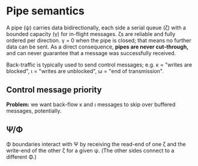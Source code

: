 # Pipe semantics
A pipe (ψ) carries data bidirectionally, each side a serial queue (ζ) with a bounded capacity (γ) for in-flight messages. ζs are reliable and fully ordered per direction. γ = 0 when the pipe is closed; that means no further data can be sent. As a direct consequence, **pipes are never cut-through,** and can never guarantee that a message was successfully received.

Back-traffic is typically used to send control messages; e.g. κ = "writes are blocked", ι = "writes are unblocked", ω = "end of transmission".


## Control message priority
**Problem:** we want back-flow κ and ι messages to skip over buffered messages, potentially.


## Ψ/Φ
Φ boundaries interact with Ψ by receiving the read-end of one ζ and the write-end of the other ζ for a given ψ. (The other sides connect to a different Φ.)
